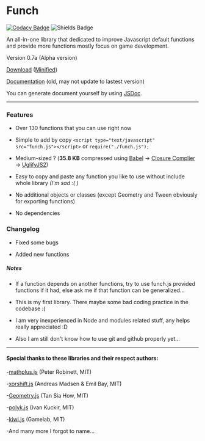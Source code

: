 # Funch
[![Codacy Badge](https://api.codacy.com/project/badge/Grade/426b8adb46464fcfb618dc22d4c7d73d)](https://www.codacy.com/app/Trung0246/Funch?utm_source=github.com&amp;utm_medium=referral&amp;utm_content=Trung0246/Funch&amp;utm_campaign=Badge_Grade)
![Shields Badge](https://img.shields.io/badge/license-MIT-blue.svg)

An all-in-one library that dedicated to improve Javascript default functions and provide more functions mostly focus on game development.

Version 0.7a (Alpha version)

[Download](https://cdn.rawgit.com/Trung0246/Funch/0d89f1ed/src/funch.js) ([Minified](https://cdn.rawgit.com/Trung0246/Funch/0d89f1ed/src/funch.min.js))

[Documentation](https://cdn.rawgit.com/Trung0246/Funch/6ac5420e/docs/index.html) (old, may not update to lastest version)

You can generate document yourself by using [JSDoc](http://usejsdoc.org/).

---

### Features
- Over 130 functions that you can use right now

- Simple to add by copy `<script type="text/javascript" src="funch.js"></script>` or `require("./funch.js");`

- Medium-sized ? (**35.8 KB** compressed using [Babel](https://babeljs.io) -> [Closure Complier](https://closure-compiler.appspot.com/home) -> [UglifyJS2](https://github.com/mishoo/UglifyJS2))

- Easy to copy and paste any function you like to use without include whole library *(I'm sad :( )*

- No additional objects or classes (except Geometry and Tween obviously for exporting functions)

- No dependencies

### Changelog

- Fixed some bugs

- Added new functions

##### Notes
    
  - If a function depends on another functions, try to use funch.js provided functions if it had, else ask me if that function can be generalized...
    
  - This is my first library. There maybe some bad coding practice in the codebase :(
  
  - I am very inexperienced in Node and modules related stuff, any helps really appreciated :D
  
  - Also I am still don't know how to use git and github properly yet...

---

#### Special thanks to these libraries and their respect authors:

  -[mathplus.js](https://github.com/pr1001/MathPlus/) (Peter Robinett, MIT)
  
  -[xorshift.js](https://github.com/AndreasMadsen/xorshift/) (Andreas Madsen & Emil Bay, MIT)
  
  -[Geometry.js](https://github.com/tsh96/Geometry) (Tan Sia How, MIT)
  
  -[polyk.js](http://polyk.ivank.net) (Ivan Kuckir, MIT)
  
  -[kiwi.js](https://github.com/gamelab/kiwi.js/) (Gamelab, MIT)
  
  -And many more I forgot to name...
